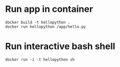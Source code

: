 # Run app in container

    docker build -t hellopython .
    docker run hellopython /app/hello.py

# Run interactive bash shell

    docker run -i -t hellopython sh

